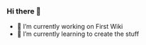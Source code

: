 ### Hi there 👋



- 🔭 I’m currently working on First Wiki
- 🌱 I’m currently learning to create the stuff

